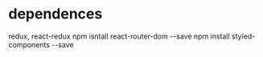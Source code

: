 # dependences

redux, react-redux
npm isntall react-router-dom --save
npm install styled-components --save
